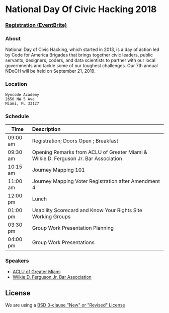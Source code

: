 # National Day Of Civic Hacking 2018

### [Registration (EventBrite)](https://www.eventbrite.com/e/national-day-of-civic-hacking-tickets-68727875927)

### About

National Day of Civic Hacking, which started in 2013, is a day of action led by Code for America Brigades that brings together civic leaders, public servants, designers, coders, and data scientists to partner with our local governments and tackle some of our toughest challenges. Our 7th annual NDoCH will be held on September 21, 2019. 

### Location

```
Wyncode Academy
2650 NW 5 Ave 
Miami, FL 33127
```

### Schedule

| Time         | Description
| ------------ |:-------------
| 09:00 am     | Registration; Doors Open ; Breakfast 
| 09:30 am     | Opening Remarks from ACLU of Greater Miami & Wilkie D. Ferguson Jr. Bar Association
| 10:15 am     | Journey Mapping 101
| 11:00 am     | Journey Mapping Voter Registration after Amendment 4
| 12:00 pm     | Lunch
| 01:00 pm     | Usability Scorecard and Know Your Rights Site Working Groups
| 03:30 pm     | Group Work Presentation Planning
| 04:00 pm     | Group Work Presentations

### Speakers

- [ACLU of Greater Miami](https://www.aclufl.org/en/chapters/greater-miami-chapter)
- [ Wilkie D. Ferguson Jr. Bar Association](https://wdfjba.wildapricot.org/)

## License

We are using a [BSD 3-clause "New" or "Revised" License](LICENSE.md)
